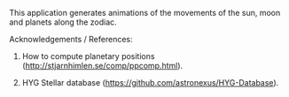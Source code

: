 This application generates animations of the movements of the sun, moon and planets along the zodiac.


Acknowledgements / References:

1. How to compute planetary positions (http://stjarnhimlen.se/comp/ppcomp.html).

2. HYG Stellar database (https://github.com/astronexus/HYG-Database).